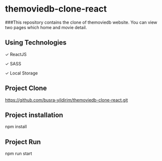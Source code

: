 # themoviedb-clone-react

###This repository contains the clone of themoviedb website. You can view two pages which home and movie detail. 



## Using Technologies

✓ ReactJS

✓ SASS

✓ Local Storage

## Project Clone

https://github.com/busra-yildirim/themoviedb-clone-react.git

## Project installation

npm install

## Project Run

npm run start



